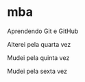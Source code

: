 # mba

Aprendendo Git e GitHub

Alterei pela quarta vez

Mudei pela quinta vez

Mudei pela sexta vez

